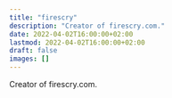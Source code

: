 ```yaml
---
title: "firescry"
description: "Creator of firescry.com."
date: 2022-04-02T16:00:00+02:00
lastmod: 2022-04-02T16:00:00+02:00
draft: false
images: []
---
```


Creator of firescry.com.

